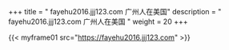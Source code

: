 +++
title = "  fayehu2016.jjj123.com 广州人在美国"
description = "  fayehu2016.jjj123.com 广州人在美国  "
weight = 20
+++

{{< myframe01 src="https://fayehu2016.jjj123.com" >}}

